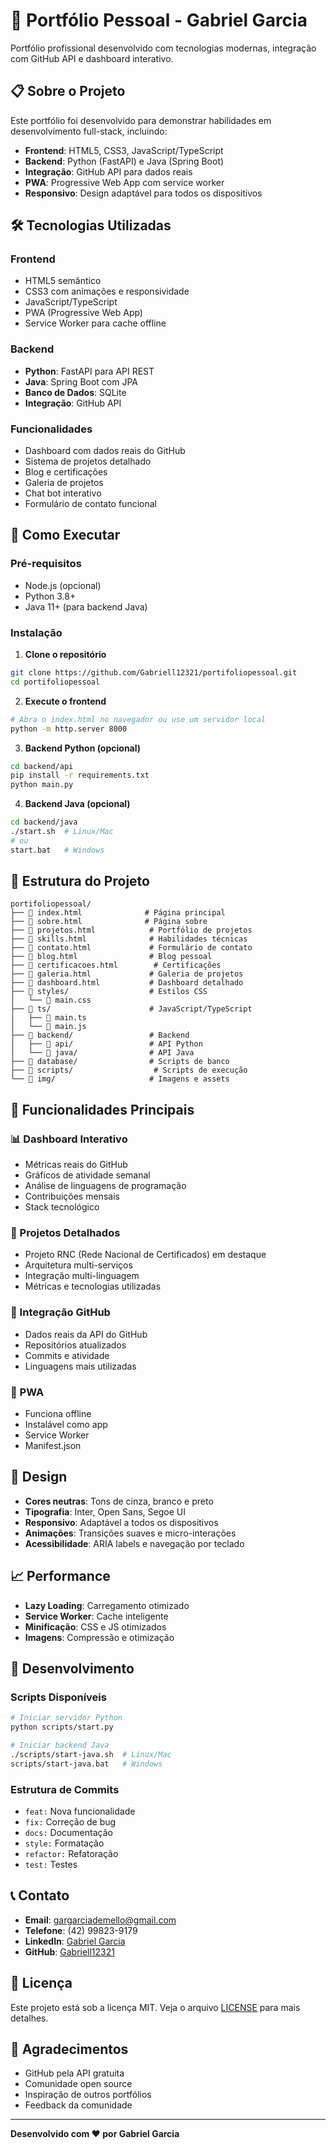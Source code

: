 # 🚀 Portfólio Pessoal - Gabriel Garcia

Portfólio profissional desenvolvido com tecnologias modernas, integração com GitHub API e dashboard interativo.

## 📋 Sobre o Projeto

Este portfólio foi desenvolvido para demonstrar habilidades em desenvolvimento full-stack, incluindo:

- **Frontend**: HTML5, CSS3, JavaScript/TypeScript
- **Backend**: Python (FastAPI) e Java (Spring Boot)
- **Integração**: GitHub API para dados reais
- **PWA**: Progressive Web App com service worker
- **Responsivo**: Design adaptável para todos os dispositivos

## 🛠️ Tecnologias Utilizadas

### Frontend
- HTML5 semântico
- CSS3 com animações e responsividade
- JavaScript/TypeScript
- PWA (Progressive Web App)
- Service Worker para cache offline

### Backend
- **Python**: FastAPI para API REST
- **Java**: Spring Boot com JPA
- **Banco de Dados**: SQLite
- **Integração**: GitHub API

### Funcionalidades
- Dashboard com dados reais do GitHub
- Sistema de projetos detalhado
- Blog e certificações
- Galeria de projetos
- Chat bot interativo
- Formulário de contato funcional

## 🚀 Como Executar

### Pré-requisitos
- Node.js (opcional)
- Python 3.8+
- Java 11+ (para backend Java)

### Instalação

1. **Clone o repositório**
```bash
git clone https://github.com/Gabriell12321/portifoliopessoal.git
cd portifoliopessoal
```

2. **Execute o frontend**
```bash
# Abra o index.html no navegador ou use um servidor local
python -m http.server 8000
```

3. **Backend Python (opcional)**
```bash
cd backend/api
pip install -r requirements.txt
python main.py
```

4. **Backend Java (opcional)**
```bash
cd backend/java
./start.sh  # Linux/Mac
# ou
start.bat   # Windows
```

## 📁 Estrutura do Projeto

```
portifoliopessoal/
├── 📄 index.html              # Página principal
├── 📄 sobre.html              # Página sobre
├── 📄 projetos.html            # Portfólio de projetos
├── 📄 skills.html              # Habilidades técnicas
├── 📄 contato.html             # Formulário de contato
├── 📄 blog.html                # Blog pessoal
├── 📄 certificacoes.html        # Certificações
├── 📄 galeria.html             # Galeria de projetos
├── 📄 dashboard.html           # Dashboard detalhado
├── 📁 styles/                  # Estilos CSS
│   └── 📄 main.css
├── 📁 ts/                      # JavaScript/TypeScript
│   ├── 📄 main.ts
│   └── 📄 main.js
├── 📁 backend/                 # Backend
│   ├── 📁 api/                 # API Python
│   └── 📁 java/                # API Java
├── 📁 database/                # Scripts de banco
├── 📁 scripts/                  # Scripts de execução
└── 📁 img/                     # Imagens e assets
```

## 🎯 Funcionalidades Principais

### 📊 Dashboard Interativo
- Métricas reais do GitHub
- Gráficos de atividade semanal
- Análise de linguagens de programação
- Contribuições mensais
- Stack tecnológico

### 💼 Projetos Detalhados
- Projeto RNC (Rede Nacional de Certificados) em destaque
- Arquitetura multi-serviços
- Integração multi-linguagem
- Métricas e tecnologias utilizadas

### 🔗 Integração GitHub
- Dados reais da API do GitHub
- Repositórios atualizados
- Commits e atividade
- Linguagens mais utilizadas

### 📱 PWA
- Funciona offline
- Instalável como app
- Service Worker
- Manifest.json

## 🎨 Design

- **Cores neutras**: Tons de cinza, branco e preto
- **Tipografia**: Inter, Open Sans, Segoe UI
- **Responsivo**: Adaptável a todos os dispositivos
- **Animações**: Transições suaves e micro-interações
- **Acessibilidade**: ARIA labels e navegação por teclado

## 📈 Performance

- **Lazy Loading**: Carregamento otimizado
- **Service Worker**: Cache inteligente
- **Minificação**: CSS e JS otimizados
- **Imagens**: Compressão e otimização

## 🔧 Desenvolvimento

### Scripts Disponíveis
```bash
# Iniciar servidor Python
python scripts/start.py

# Iniciar backend Java
./scripts/start-java.sh  # Linux/Mac
scripts/start-java.bat   # Windows
```

### Estrutura de Commits
- `feat:` Nova funcionalidade
- `fix:` Correção de bug
- `docs:` Documentação
- `style:` Formatação
- `refactor:` Refatoração
- `test:` Testes

## 📞 Contato

- **Email**: gargarciademello@gmail.com
- **Telefone**: (42) 99823-9179
- **LinkedIn**: [Gabriel Garcia](https://www.linkedin.com/in/gabriel-garcia-4baba137a)
- **GitHub**: [Gabriell12321](https://github.com/Gabriell12321)

## 📄 Licença

Este projeto está sob a licença MIT. Veja o arquivo [LICENSE](LICENSE) para mais detalhes.

## 🙏 Agradecimentos

- GitHub pela API gratuita
- Comunidade open source
- Inspiração de outros portfólios
- Feedback da comunidade

---

**Desenvolvido com ❤️ por Gabriel Garcia**
